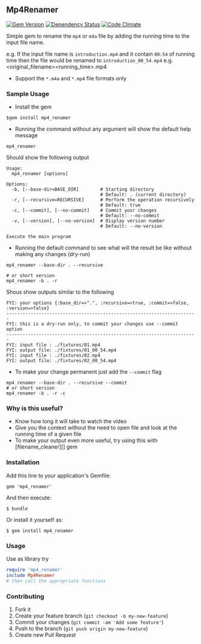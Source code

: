 ## Mp4Renamer

[![Gem Version](https://badge.fury.io/rb/mp4_renamer.svg)][gem]
[![Dependency Status](https://gemnasium.com/agilecreativity/mp4_renamer.png)][gemnasium]
[![Code Climate](https://codeclimate.com/github/agilecreativity/mp4_renamer.png)][codeclimate]

[gem]: http://badge.fury.io/rb/mp4_renamer
[gemnasium]: https://gemnasium.com/agilecreativity/mp4_renamer
[codeclimate]: https://codeclimate.com/github/agilecreativity/mp4_renamer

Simple gem to rename the `mp4` or `m4a` file by adding the running time to the input file name.

e.g. If the input file name is `introduction.mp4` and it contain `00:54` of running time then
the file would be renamed to `introduction_00_54.mp4` e.g. <original_filename><running_time>.mp4

- Support the `*.m4a` and `*.mp4` file formats only

### Sample Usage

- Install the gem

```shell
$gem install mp4_renamer
```

- Running the command without any argument will show the default help message

```shell
mp4_renamer
```

Should show the following output

```
Usage:
  mp4_renamer [options]

Options:
  -b, [--base-dir=BASE_DIR]        # Starting directory
                                   # Default: . (current directory)
  -r, [--recursive=RECURSIVE]      # Perform the operation recursively
                                   # Default: true
  -c, [--commit], [--no-commit]    # Commit your changes
                                   # Default: --no-commit
  -v, [--version], [--no-version]  # Display version number
                                   # Default: --no-version

Execute the main program
```

- Running the default command to see what will the result be like without making any changes (dry-run)

```shell
mp4_renamer --base-dir . --recursive

# or short version
mp4_renamer -b . -r
```

Shous show outputs similar to the following

```
FYI: your options {:base_dir=>".", :recursive=>true, :commit=>false, :version=>false}
-----------------------------------------------------------------------
FYI: this is a dry-run only, to commit your changes use --commit option
-----------------------------------------------------------------------
FYI: input file : ./fixtures/01.mp4
FYI: output file: ./fixtures/01_00_54.mp4
FYI: input file : ./fixtures/02.mp4
FYI: output file: ./fixtures/02_00_54.mp4
```

- To make your change permanent just add the `--commit` flag

```shell
mp4_renamer --base-dir . --recursive --commit
# or short version
mp4_renamer -b . -r -c
```

### Why is this useful?

- Know how long it will take to watch the video
- Give you the context without the need to open file and look at the running time of a given file
- To make your output even more useful, try using this with [filename_cleaner][] gem

### Installation

Add this line to your application's Gemfile:

    gem 'mp4_renamer'

And then execute:

    $ bundle

Or install it yourself as:

    $ gem install mp4_renamer

### Usage

Use as library try

```ruby
require 'mp4_renamer'
include Mp4Renamer
# then call the appropriate functions
```

### Contributing

1. Fork it
2. Create your feature branch (`git checkout -b my-new-feature`)
3. Commit your changes (`git commit -am 'Add some feature'`)
4. Push to the branch (`git push origin my-new-feature`)
5. Create new Pull Request

[Thor]: https://github.com/erikhuda/thor
[Minitest]: https://github.com/seattlerb/minitest
[RSpec]: https://github.com/rspec
[Guard]: https://github.com/guard/guard
[Yard]: https://github.com/lsegal/yard
[Pry]: https://github.com/pry/pry
[Rubocop]: https://github.com/bbatsov/rubocop
[Grit]: https://github.com/mojombo/grit
[filenamer_cleaner]: https://github.com/agilecreativity/filename_cleaner
